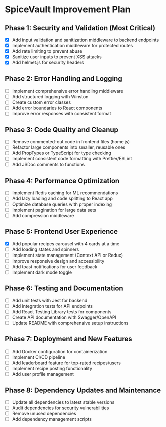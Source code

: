# SpiceVault Improvement Plan

## Phase 1: Security and Validation (Most Critical)
- [x] Add input validation and sanitization middleware to backend endpoints
- [x] Implement authentication middleware for protected routes
- [x] Add rate limiting to prevent abuse
- [x] Sanitize user inputs to prevent XSS attacks
- [x] Add helmet.js for security headers

## Phase 2: Error Handling and Logging
- [ ] Implement comprehensive error handling middleware
- [ ] Add structured logging with Winston
- [ ] Create custom error classes
- [ ] Add error boundaries to React components
- [ ] Improve error responses with consistent format

## Phase 3: Code Quality and Cleanup
- [ ] Remove commented-out code in frontend files (home.js)
- [ ] Refactor large components into smaller, reusable ones
- [ ] Add PropTypes or TypeScript for type checking
- [ ] Implement consistent code formatting with Prettier/ESLint
- [ ] Add JSDoc comments to functions

## Phase 4: Performance Optimization
- [ ] Implement Redis caching for ML recommendations
- [ ] Add lazy loading and code splitting to React app
- [ ] Optimize database queries with proper indexing
- [ ] Implement pagination for large data sets
- [ ] Add compression middleware

## Phase 5: Frontend User Experience
- [x] Add popular recipes carousel with 4 cards at a time
- [ ] Add loading states and spinners
- [ ] Implement state management (Context API or Redux)
- [ ] Improve responsive design and accessibility
- [ ] Add toast notifications for user feedback
- [ ] Implement dark mode toggle

## Phase 6: Testing and Documentation
- [ ] Add unit tests with Jest for backend
- [ ] Add integration tests for API endpoints
- [ ] Add React Testing Library tests for components
- [ ] Create API documentation with Swagger/OpenAPI
- [ ] Update README with comprehensive setup instructions

## Phase 7: Deployment and New Features
- [ ] Add Docker configuration for containerization
- [ ] Implement CI/CD pipeline
- [ ] Add leaderboard feature for top-rated recipes/users
- [ ] Implement recipe posting functionality
- [ ] Add user profile management

## Phase 8: Dependency Updates and Maintenance
- [ ] Update all dependencies to latest stable versions
- [ ] Audit dependencies for security vulnerabilities
- [ ] Remove unused dependencies
- [ ] Add dependency management scripts
